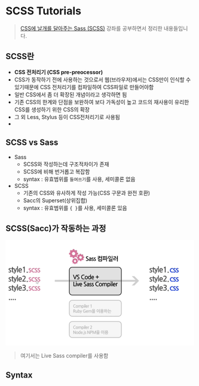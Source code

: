 # SCSS Tutorials

> [CSS에 날개를 달아주는 Sass (SCSS)](ttps://www.udemy.com/course/css-sass-scss/) 강좌를 공부하면서 정리한 내용들입니다.

## SCSS란

-   **CSS 전처리기 (CSS pre-preocessor)**
-   CSS가 동작하기 전에 사용하는 것으로서 웹(브라우저)에서는 CSS만이 인식할 수 있기때문에 CSS 전처리기를 컴파일하여 CSS파일로 만들어야함
-   일반 CSS에서 좀 더 확장된 개념이라고 생각하면 됨
-   기존 CSS의 한계와 단점을 보완하여 보다 가독성이 높고 코드의 재사용이 유리한 CSS를 생성하기 위한 CSS의 확장
-   그 외 Less, Stylus 등이 CSS전처리기로 사용됨
-

## SCSS vs Sass

-   Sass
    -   SCSS와 작성하는데 구조적차이가 존재
    -   SCSS에 비해 번거롭고 복잡함
    -   syntax : 유효범위를 `들여쓰기`를 사용, 세미콜론 없음
-   SCSS
    -   기존의 CSS와 유사하게 작성 가능(CSS 구문과 완전 호환)
    -   Sacc의 Superset(상위집합)
    -   syntax : 유효범위를 `{ }`를 사용, 세미콜론 있음

## SCSS(Sacc)가 작동하는 과정

![](image/scss.png)

> 여기서는 Live Sass compiler를 사용함

## Syntax

